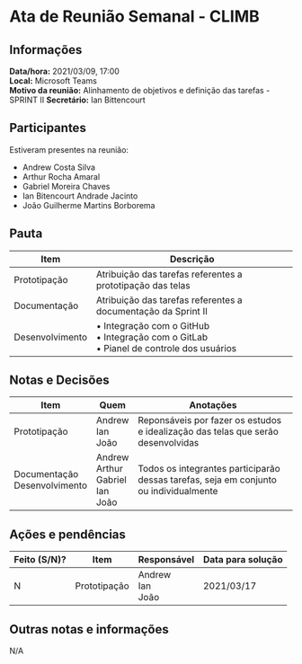 # Ata de Reunião Semanal - CLIMB

## Informações
**Data/hora:** 2021/03/09, 17:00  
**Local:** Microsoft Teams  
**Motivo da reunião:** Alinhamento de objetivos e definição das tarefas - SPRINT II
**Secretário:** Ian Bittencourt  

## Participantes
Estiveram presentes na reunião:
- Andrew Costa Silva
- Arthur Rocha Amaral
- Gabriel Moreira Chaves
- Ian Bitencourt Andrade Jacinto
- João Guilherme Martins Borborema

## Pauta

Item | Descrição
---- | ----
Prototipação | Atribuição das tarefas referentes a prototipação das telas
Documentação | Atribuição das tarefas referentes a documentação da Sprint II
Desenvolvimento | • Integração com o GitHub <br/> • Integração com o GitLab <br/> • Pianel de controle dos usuários

## Notas e Decisões
Item | Quem | Anotações |
---- | ---- | ---- |
Prototipação | Andrew <br/> Ian <br/> João| Reponsáveis por fazer os estudos e idealização das telas que serão desenvolvidas |
Documentação <br/> Desenvolvimento <br/> | Andrew <br/> Arthur  <br/> Gabriel <br/> Ian <br/> João |Todos os integrantes participarão dessas tarefas, seja em conjunto ou individualmente |


## Ações e pendências
| Feito (S/N)? | Item | Responsável | Data para solução |
| ---- | ---- | ---- | ---- |
| N | Prototipação | Andrew <br/> Ian <br/> João | 2021/03/17 |

## Outras notas e informações
N/A

